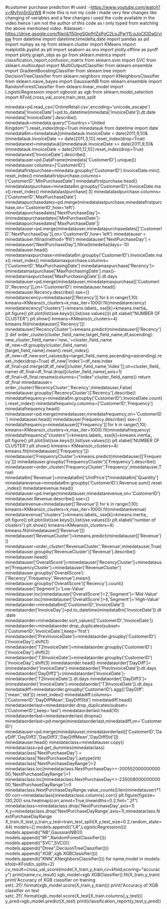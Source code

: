 #customer purchase prediction
#I used :-https://www.youtube.com/watch?v=Myfvn5nGzW8
#:note this is not my code i made very few changes like changing of variables and a few changes i  used the  code available in the video.hence i am not the author of this code as i only typed from watching the above mentioned video.
#dataset:-https://drive.google.com/file/d/150ngSGpfHZsPgC2LpJPwYfLgJoCIODa0/view
from datetime import datetime,timedelta,date
import pandas as pd
import numpy as np
from sklearn.cluster import KMeans
import matplotlib.pyplot as plt
import seaborn as sns
import plotly.offline as pyoff
import plotly.graph_objs as go
from sklearn.metrics import classification_report,confusion_matrix
from sklearn.svm import SVC
from sklearn.multioutput import MultiOutputClassifier
from sklearn.ensemble import GradientBoostingClassifier
from sklearn.tree import DecisionTreeClassifier
from sklearn.neighbors import KNeighborsClassifier
from sklearn.naive_bayes import GaussianNB
from sklearn.ensemble import RandomForestClassifier
from sklearn.linear_model import LogisticRegression
import xgboost as xgb
from sklearn.model_selection import KFold,cross_val_score,train_test_split

minedata=pd.read_csv('OnlineRetail.csv',encoding='unicode_escape')
minedata['InvoiceDate']=pd.to_datetime(minedata['InvoiceDate']).dt.date
minedata['InvoiceDate'].describe()
minedatauk=minedata.query("Country=='United Kingdom'").reset_index(drop=True)
minedatauk
from datetime import date
minedata6m=minedatauk[(minedatauk.InvoiceDate < date(2011,9,1))&(minedatauk.InvoiceDate >= date(2011,3,1))].reset_index(drop=True)
minedatanext=minedatauk[(minedatauk.InvoiceDate >= date(2011,9,1))&(minedatauk.InvoiceDate < date(2011,12,1))].reset_index(drop=True)
minedatanext['InvoiceDate'].describe()
minedatauser=pd.DataFrame(minedata['CustomerID'].unique())
minedatauser.columns=['CustomerID']
minedatafirstpurchase=minedata.groupby('CustomerID').InvoiceDate.min().reset_index()
minedatafirstpurchase.columns=['CustomerID','MinPurchaseDate']
minedatafirstpurchase.head()
minedatalastpurchase=minedata6m.groupby('CustomerID').InvoiceDate.max().reset_index()
minedatalastpurchase[:3]
minedatalastpurchase.columns=['CustomerID','MaxPurchaseDate']
minedatapurchasedates=pd.merge(minedatalastpurchase,minedatafirstpurchase,on='CustomerID',how='left')
minedatapurchasedates['NextPurchaseDay']=(minedatapurchasedates['MinPurchaseDate']-minedatapurchasedates['MaxPurchaseDate'])
minedatauser=pd.merge(minedatauser,minedatapurchasedates[['CustomerID','NextPurchaseDay']],on='CustomerID',how='left')
minedatauser = minedatauser.fillna(method='ffill')
minedatauser['NextPurchaseDay'] = minedatauser['NextPurchaseDay'].fillna(timedelta(days=-1))
minedatauser.head()
minedatamaxpurchase=minedata6m.groupby('CustomerID').InvoiceDate.max().reset_index()
minedatamaxpurchase.columns=['CustomerID','MaxPurchasingDate']
minedatamaxpurchase['Recency']=(minedatamaxpurchase['MaxPurchasingDate'].max()-minedatamaxpurchase['MaxPurchasingDate']).dt.days
minedatauser=pd.merge(minedatauser,minedatamaxpurchase[['CustomerID','Recency']],on='CustomerID')
minedatauser.head()
minedatauser.Recency.describe()
sse={}
minedatarecency=minedatauser[['Recency']]
for k in range(1,10):
  kmeans=KMeans(n_clusters=k,max_iter=1000).fit(minedatarecency)
  minedatarecency["clusters"]=kmeans.labels_
  sse[k]=kmeans.inertia_
  plt.figure()
plt.plot(list(sse.keys()),list(sse.values()))
plt.xlabel("NUMBER OF CLUSTER")
plt.show()
kmeans=KMeans(n_clusters=4)
kmeans.fit(minedatauser[['Recency']])
minedatauser['RecencyCluster']=kmeans.predict(minedatauser[['Recency']])
def order_cluster(cluster_field_name,target_field_name,df,ascending):
  new_cluster_field_name='new_'+cluster_field_name
  df_new=df.groupby(cluster_field_name)[target_field_name].mean().reset_index()
  df_new=df_new.sort_values(by=target_field_name,ascending=ascending).reset_index(drop=True)
  df_new['index']=df_new.index
  df_final=pd.merge(df,df_new[[cluster_field_name,'index']],on=cluster_field_name)
  df_final=df_final.drop([cluster_field_name],axis=1)
  df_final=df_final.rename(columns={"index":cluster_field_name})
  return df_final
  minedatauser= order_cluster('RecencyCluster','Recency',minedatauser,False)
minedatauser.groupby('RecencyCluster')['Recency'].describe()
minedatafrequency=minedata6m.groupby('CustomerID').InvoiceDate.count().reset_index()
minedatafrequency.columns=['CustomerID','Frequency']
minedatafrequency.head()
  minedatauser=pd.merge(minedatauser,minedatafrequency,on='CustomerID')
minedatauser.head()
minedatauser.Frequency.describe()
sse={}
minedatafrequency=minedatauser[['Frequency']]
for k in range(1,10):
  kmeans=KMeans(n_clusters=k,max_iter=1000).fit(minedatafrequency)
  minedatafrequency["clusters"]=kmeans.labels_
  sse[k]=kmeans.inertia_
plt.figure()
plt.plot(list(sse.keys()),list(sse.values()))
plt.xlabel('NUMBER OF CLUSTER')
plt.show()
kmeans= KMeans(n_clusters=4)
kmeans.fit(minedatauser[['Frequency']])
minedatauser['FrequencyCluster']=kmeans.predict(minedatauser[['Frequency']])
minedatauser.groupby('FrequencyCluster')['Frequency'].describe()
minedatauser=order_cluster('FrequencyCluster','Frequency',minedatauser,True)
minedata6m['Revenue']=minedata6m['UnitPrice']*minedata6m['Quantity']
minedatarevenue=minedata6m.groupby('CustomerID').Revenue.sum().reset_index()
minedatarevenue.head()
minedatauser=pd.merge(minedatauser,minedatarevenue,on='CustomerID')
minedatauser.Revenue.describe()
sse={}
minedatarevenue=minedatauser[['Revenue']]
for k in range(1,10):
  kmeans=KMeans(n_clusters=k,max_iter=1000).fit(minedatarevenue)
  minedatarevenue["clusters"]=kmeans.labels_
  sse[k]=kmeans.inertia_
plt.figure()
plt.plot(list(sse.keys()),list(sse.values()))
plt.xlabel("number of clusters")
plt.show()
kmeans=KMeans(n_clusters=4)
kmeans.fit(minedatauser[['Revenue']])
minedatauser['RevenueCluster']=kmeans.predict(minedatauser[['Revenue']])
minedatauser=order_cluster('RevenueCluster','Revenue',minedatauser,True)
minedatauser.groupby('RevenueCluster')['Revenue'].describe()
minedatauser.head()
minedatauser['OverallScore']=minedatauser['RecencyCluster']+minedatauser['FrequencyCluster']+minedatauser['RevenueCluster']
minedatauser.groupby('OverallScore')['Recency','Frequency','Revenue'].mean()
minedatauser.groupby('OverallScore')['Recency'].count()
minedatauser['Segment']='Low-Value'
minedatauser.loc[minedatauser['OverallScore']>2,'Segment']='Mid-Value'
minedatauser.loc[minedatauser['OverallScore']>4,'Segment']='High-Value'
minedataorder=minedata6m[['CustomerID','InvoiceDate']]
minedataorder['InvoiceDay']=pd.to_datetime(minedata6m['InvoiceDate']).dt.date
minedataorder=minedataorder.sort_values(['CustomerID','InvoiceDate'])
minedataorder=minedataorder.drop_duplicates(subset=['CustomerID','InvoiceDate'],keep='first')
minedataorder['PrevInvoiceDate']=minedataorder.groupby('CustomerID')['InvoiceDay'].shift(1)
minedataorder['T2InvoiceDate']=minedataorder.groupby('CustomerID')['InvoiceDay'].shift(2)
minedataorder['T3InvoiceDate']=minedataorder.groupby('CustomerID')['InvoiceDay'].shift(3)
minedataorder.head()
minedataorder['DayDiff']=(minedataorder['InvoiceDate']-minedataorder['PrevInvoiceDate']).dt.days
minedataorder['DayDiff2']=(minedataorder['InvoiceDate']-minedataorder['T2InvoiceDate']).dt.days
minedataorder['DayDiff3']=(minedataorder['InvoiceDate']-minedataorder['T3InvoiceDate']).dt.days
minedatadiff=minedataorder.groupby('CustomerID').agg({'DayDiff':['mean','std']}).reset_index()
minedatadiff.columns=['CustomerID','DayDiffMean','DayDiffStd']
minedatadiff.head()
minedataorderlast=minedataorder.drop_duplicates(subset=['CustomerID'],keep='last')
minedataorderlast.head(10)
minedataorderlast=minedataorderlast.dropna()
minedataorderlast=pd.merge(minedataorderlast,minedatadiff,on='CustomerID')
minedatauser=pd.merge(minedatauser,minedataorderlast[['CustomerID','DayDiff','DayDiff2','DayDiff3','DayDiffMean','DayDiffStd']])
minedatauser.head()
minedataclass=minedatauser.copy()
minedataclass=pd.get_dummies(minedataclass)
minedataclass['NextPurchaseDay'] = minedataclass['NextPurchaseDay'].astype(int)
minedataclass['NextPurchaseDayRange']=2
minedataclass.loc[minedataclass.NextPurchaseDay>=-20055200000000000,'NextPurchaseDayRange']=1
minedataclass.loc[minedataclass.NextPurchaseDay<=-23500800000000000,'NextPurchaseDayRange']=0
minedataclass.NextPurchaseDayRange.value_counts()/len(minedatauser)*100
corr=minedataclass[minedataclass.columns].corr()
plt.figure(figsize=(30,20))
sns.heatmap(corr,annot=True,linewidths=0.2,fmt=".2f")
minedataclass=minedataclass.drop('NextPurchaseDay',axis=1)
X,y=minedataclass.drop('NextPurchaseDayRange',axis=1),minedataclass.NextPurchaseDayRange
X_train,X_test,y_train,y_test=train_test_split(X,y,test_size=0.2,random_state=44)
models=[]
models.append(("LR",LogisticRegression()))
models.append(("NB",GaussianNB()))
models.append(("RF",RandomForestClassifier()))
models.append(("SVC",SVC()))
models.append(("Dtree",DecisionTreeClassifier()))
models.append(("XGB",xgb.XGBClassifier()))
models.append(("KNN",KNeighborsClassifier()))
for name,model in models:
  kfold=KFold(n_splits=2)
  cv_result=cross_val_score(model,X_train,y_train,cv=kfold,scoring="accuracy")
  print(name,cv_result)
 xgb_model=xgb.XGBClassifier().fit(X_train,y_train)
 print('Accuracy of XGB classifier on training set{:.2f}'.format(xgb_model.score(X_train,y_train)))
 print('Accuracy of XGB classifier on test set{:.2f}'.format(xgb_model.score(X_test[X_train.columns],y_test)))
 y_pred=xgb_model.predict(X_test)
 print(classification_report(y_test,y_pred))
